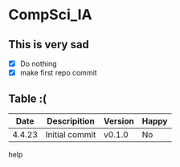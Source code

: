 # CompSci_IA
## This is very sad

- [x] Do nothing
- [x] make first repo commit

## Table :(

Date | Descripition | Version | Happy
-----|--------------|---------|------
4.4.23 | Initial commit | v0.1.0 | No


help
